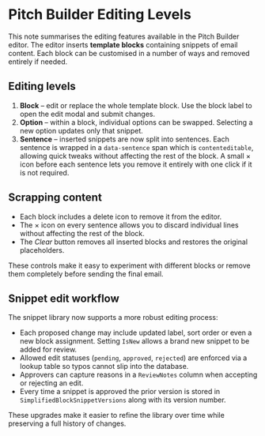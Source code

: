 # Pitch Builder Editing Levels

This note summarises the editing features available in the Pitch Builder editor.
The editor inserts **template blocks** containing snippets of email content. Each
block can be customised in a number of ways and removed entirely if needed.

## Editing levels

1. **Block** – edit or replace the whole template block. Use the block label to
   open the edit modal and submit changes.
2. **Option** – within a block, individual options can be swapped. Selecting a
   new option updates only that snippet.
3. **Sentence** – inserted snippets are now split into sentences. Each sentence
   is wrapped in a `data-sentence` span which is `contenteditable`, allowing
   quick tweaks without affecting the rest of the block. A small × icon before
   each sentence lets you remove it entirely with one click if it is not
   required.

## Scrapping content

- Each block includes a delete icon to remove it from the editor.
- The × icon on every sentence allows you to discard individual lines without
  affecting the rest of the block.
- The *Clear* button removes all inserted blocks and restores the original
  placeholders.

These controls make it easy to experiment with different blocks or remove them
completely before sending the final email.

## Snippet edit workflow

The snippet library now supports a more robust editing process:

* Each proposed change may include updated label, sort order or even a new block assignment. Setting `IsNew` allows a brand new snippet to be added for review.
* Allowed edit statuses (`pending`, `approved`, `rejected`) are enforced via a lookup table so typos cannot slip into the database.
* Approvers can capture reasons in a `ReviewNotes` column when accepting or rejecting an edit.
* Every time a snippet is approved the prior version is stored in `SimplifiedBlockSnippetVersions` along with its version number.

These upgrades make it easier to refine the library over time while preserving a full history of changes.